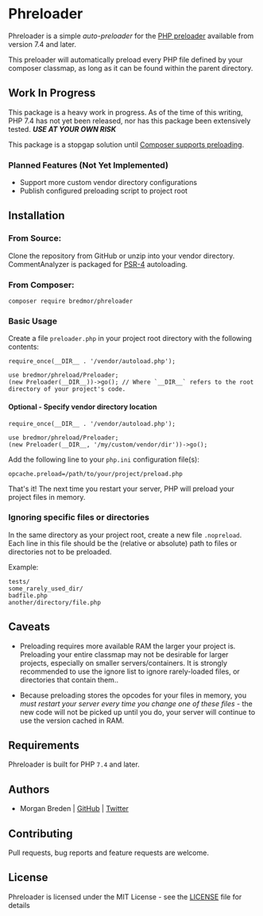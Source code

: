 # Phreloader
 Phreloader is a simple *auto-preloader* for the [PHP preloader](https://wiki.php.net/rfc/preload) available from version 7.4 and later.
 
 This preloader will automatically preload every PHP file defined by your composer classmap, as long as it can be found within the parent directory.
 
## Work In Progress
 This package is a heavy work in progress. As of the time of this writing, PHP 7.4 has not yet been released, nor has this package been extensively tested. ***USE AT YOUR OWN RISK***
 
 This package is a stopgap solution until [Composer supports preloading](https://github.com/composer/composer/issues/7777).
 
### Planned Features (Not Yet Implemented)
 - Support more custom vendor directory configurations
 - Publish configured preloading script to project root
 
## Installation
 
### From Source:
 Clone the repository from GitHub or unzip into your vendor directory. CommentAnalyzer is packaged for [PSR-4](https://www.php-fig.org/psr/psr-4/) autoloading.
 
### From Composer:
 `composer require bredmor/phreloader`
 
### Basic Usage
 Create a file `preloader.php` in your project root directory with the following contents:
 
 ```$php
require_once(__DIR__ . '/vendor/autoload.php');

use bredmor/phreload/Preloader;
(new Preloader(__DIR__))->go(); // Where `__DIR__` refers to the root directory of your project's code.

```

#### Optional - Specify vendor directory location
```$php
require_once(__DIR__ . '/vendor/autoload.php');

use bredmor/phreload/Preloader;
(new Preloader(__DIR__, '/my/custom/vendor/dir'))->go(); 
```

Add the following line to your `php.ini` configuration file(s):

```$bash
opcache.preload=/path/to/your/project/preload.php
```

That's  it! The next time you restart your server, PHP will preload your project files in memory.

### Ignoring specific files or directories
In the same directory as your project root, create a new file `.nopreload`. Each line in this file should be the (relative or absolute) path to files or directories not to be preloaded. 

Example:
```
tests/
some_rarely_used_dir/
badfile.php
another/directory/file.php
``` 


## Caveats
- Preloading requires more available RAM the larger your project is. Preloading your entire classmap may not be desirable for larger projects, especially on smaller servers/containers. It is strongly recommended to use the ignore list to ignore rarely-loaded files, or directories that contain them..

- Because preloading stores the opcodes for your files in memory, you *must restart your server every time you change one of these files* - the new code will not be picked up until you do, your server will continue to use the version cached in RAM.

## Requirements

Phreloader is built for PHP `7.4` and later.

## Authors

- Morgan Breden  | [GitHub](https://github.com/bredmor)  | [Twitter](https://twitter.com/bredmor)

## Contributing

Pull requests, bug reports and feature requests are welcome.

## License

Phreloader is licensed under the MIT License - see the [LICENSE](LICENSE) file for details